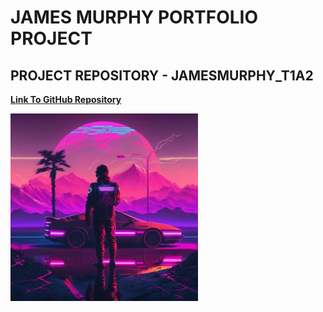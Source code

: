 # JAMES MURPHY PORTFOLIO PROJECT

## PROJECT REPOSITORY - JAMESMURPHY_T1A2
[**Link To GitHub Repository**](c:\Users\James\Desktop\Misc\GitHubProfilePic.jpg)

![GitHubProfilePicture](./docs/GitHubProfilePic.jpg)

